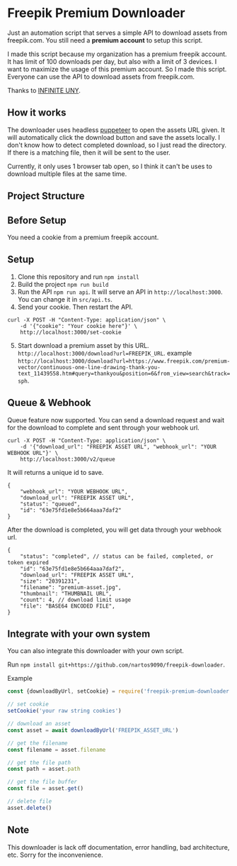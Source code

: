 # Freepik Premium Downloader
Just an automation script that serves a simple API to download assets from freepik.com. You still need a **premium account** to setup this script.

I made this script because my organization has a premium freepik account. It has limit of 100 downloads per day, but also with a limit of 3 devices. I want to maximize the usage of this premium account. So I made this script. Everyone can use the API to download assets from freepik.com.

Thanks to [INFINITE UNY](https://github.com/InfiniteUny).

## How it works
The downloader uses headless [puppeteer](https://github.com/puppeteer/puppeteer) to open the assets URL given. It will automatically click the download button and save the assets locally. I don't know how to detect completed download, so I just read the directory. If there is a matching file, then it will be sent to the user.

Currently, it only uses 1 browser tab open, so I think it can't be uses to download multiple files at the same time.

## Project Structure


## Before Setup
You need a cookie from a premium freepik account.

## Setup
1. Clone this repository and run ```npm install```
2. Build the project ```npm run build```
3. Run the API ```npm run api```. It will serve an API in ```http://localhost:3000```. You can change it in ```src/api.ts```.
4. Send your cookie. Then restart the API.
```
curl -X POST -H "Content-Type: application/json" \
    -d '{"cookie": "Your cookie here"}' \
    http://localhost:3000/set-cookie
```
5. Start download a premium asset by this URL. ```http://localhost:3000/download?url=FREEPIK_URL```. example ```http://localhost:3000/download?url=https://www.freepik.com/premium-vector/continuous-one-line-drawing-thank-you-text_11439558.htm#query=thankyou&position=6&from_view=search&track=sph```.

## Queue & Webhook
Queue feature now supported. You can send a download request and wait for the download to complete and sent through your webhook url.
```
curl -X POST -H "Content-Type: application/json" \
    -d '{"download_url": "FREEPIK ASSET URL", "webhook_url": "YOUR WEBHOOK URL"}' \
    http://localhost:3000/v2/queue
```

It will returns a unique id to save.
```
{
    "webhook_url": "YOUR WEBHOOK URL",
    "download_url": "FREEPIK ASSET URL",
    "status": "queued",
    "id": "63e75fd1e8e5b664aaa7daf2"
}
```

After the download is completed, you will get data through your webhook url.
```
{
    "status": "completed", // status can be failed, completed, or token expired
    "id": "63e75fd1e8e5b664aaa7daf2",
    "download_url": "FREEPIK ASSET URL",
    "size": "20391231",
    "filename": "premium-asset.jpg",
    "thumbnail": "THUMBNAIL URL",
    "count": 4, // download limit usage
    "file": "BASE64 ENCODED FILE",
}
```


## Integrate with your own system
You can also integrate this downloader with your own script.

Run ```npm install git+https://github.com/nartos9090/freepik-downloader```.

Example
```ts
const {downloadByUrl, setCookie} = require('freepik-premium-downloader')

// set cookie
setCookie('your raw string cookies')

// download an asset
const asset = await downloadByUrl('FREEPIK_ASSET_URL')

// get the filename
const filename = asset.filename

// get the file path
const path = asset.path

// get the file buffer
const file = asset.get()

// delete file
asset.delete()
```

## Note
This downloader is lack off documentation, error handling, bad architecture, etc. Sorry for the inconvenience.
